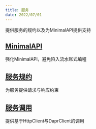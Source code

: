 ```yaml
---
title: 服务
date: 2022/07/01
---
```


提供服务的规约以及为MinimalAPI提供支持

## [MinimalAPI](/framework/contribs/service/minimal)

强化MinimalAPI，避免陷入流水账式编程

## [服务规约](/framework/building-blocks/service/contract)

为服务提供请求与响应约束

## [服务调用](/framework/building-blocks/service/caller)

提供基于HttpClient与DaprClient的调用